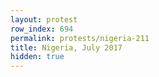 ```yaml
---
layout: protest
row_index: 694
permalink: protests/nigeria-211
title: Nigeria, July 2017
hidden: true
---
```

